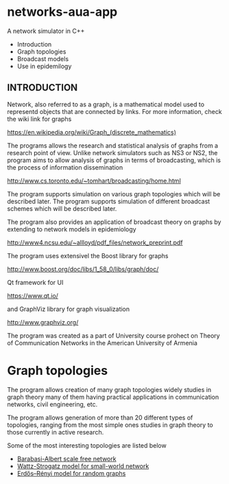# networks-aua-app
A network simulator in C++

* Introduction
* Graph topologies
* Broadcast models
* Use in epidemilogy


INTRODUCTION
------------

Network, also referred to as a graph, is a mathematical model used to representd objects that are connected by links.
For more information, check the wiki link for graphs

https://en.wikipedia.org/wiki/Graph_(discrete_mathematics)

The programs allows the research and statistical analysis of graphs from a research point of view. Unlike network simulators such as
NS3 or NS2, the program aims to allow analysis of graphs in terms of broadcasting, which is the process of information dissemination

http://www.cs.toronto.edu/~tomhart/broadcasting/home.html

The program supports simulation on various graph topologies which will be described later.
The program supports simulation of different broadcast schemes which will be described later.

The program also provides an application of broadcast theory on graphs by extending to network models in epidemiology

http://www4.ncsu.edu/~allloyd/pdf_files/network_preprint.pdf

The program uses extensivel the Boost library for graphs

http://www.boost.org/doc/libs/1_58_0/libs/graph/doc/

Qt framework for UI

https://www.qt.io/

and GraphViz library for graph visualization

http://www.graphviz.org/

The program was created as a part of University course prohect on Theory of Communication Networks in the American University of Armenia

# Graph topologies

The program allows creation of many graph topologies widely studies in graph theory many of them having practical applications in communication networks, civil engineering, etc.

The program allows generation of more than 20 different types of topologies, ranging from the most simple ones studies in graph theory to those currently in active research.

Some of the most interesting topologies are listed below

* [Barabasi-Albert scale free network](http://barabasi.com/f/622.pdf)
* [Wattz-Strogatz model for small-world network](https://en.wikipedia.org/wiki/Watts_and_Strogatz_model)
* [Erdős–Rényi model for random graphs](https://en.wikipedia.org/wiki/Erd%C5%91s%E2%80%93R%C3%A9nyi_model)






